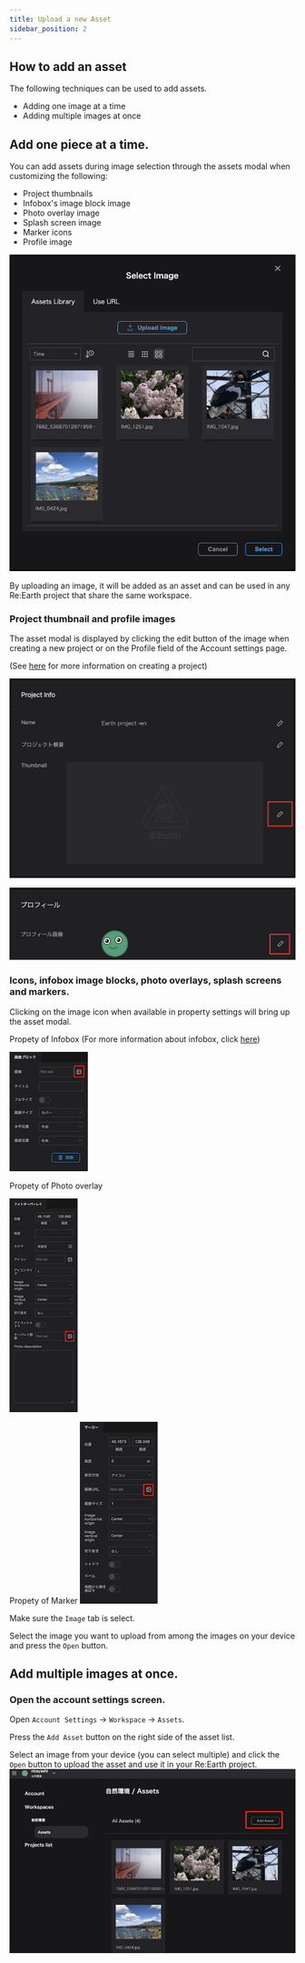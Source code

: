 ```yaml
---
title: Upload a new Asset
sidebar_position: 2
---
```


## How to add an asset

The following techniques can be used to add assets.

- Adding one image at a time
- Adding multiple images at once

## Add one piece at a time.

You can add assets during image selection through the assets modal when customizing the following:

- Project thumbnails
- Infobox's image block image
- Photo overlay image
- Splash screen image
- Marker icons
- Profile image

![](./img/2_001.png)

By uploading an image, it will be added as an asset and can be used in any Re:Earth project that share the same workspace.

### Project thumbnail and profile images

The asset modal is displayed by clicking the edit button of the image when creating a new project or on the Profile field of the Account settings page.

(See [here](../project-and-workspace/create-new-project) for more information on creating a project)

![](./img/2_002.png)


![](./img/2_003.png)

### **Icons, infobox image blocks, photo overlays, splash screens and markers**.

Clicking on the image icon when available in property settings will bring up the asset modal.

Propety of Infobox
(For more information about infobox, click [here](../infobox/set-up-infobox-properties))

![](./img/2_004.png)

Propety of Photo overlay

![](./img/2_005.png)

Propety of Marker
![](./img/2_006.png)

Make sure the `Image` tab is select.

Select the image you want to upload from among the images on your device and press the `Open` button.

## Add multiple images at once.

### Open the account settings screen.

Open `Account Settings` -> `Workspace` -> `Assets`.

Press the `Add Asset` button on the right side of the asset list.

Select an image from your device (you can select multiple) and click the `Open` button to upload the asset and use it in your Re:Earth project.
![](./img/2_007.png)